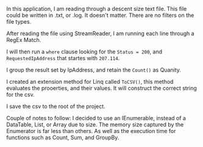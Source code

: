 In this application, I am reading through a descent size text file. This file could be written in .txt, or .log. It doesn't matter. There are no filters on the file types.

After reading the file using StreamReader, I am running each line through a RegEx Match.

I will then run a `where` clause looking for the `Status = 200`, and `RequestedIpAddress` that startes with `207.114`.

I group the result set by IpAddress, and retain the `Count()` as Quanity.

I created an extension method for Linq called `ToCSV()`, this method evaluates the prooerties, and their values. It will construct the correct string for the csv.

I save the csv to the root of the project.

Couple of notes to follow:
I decided to use an IEnumerable, instead of a DataTable, List, or Array due to size. The memory size captured by the Enumerator is far less than others. As well as the execution time for functions such as Count, Sum, and GroupBy.